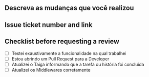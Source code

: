 ## Descreva as mudanças que você realizou

## Issue ticket number and link

## Checklist before requesting a review
- [ ] Testei exaustivamente a funcionalidade na qual trabalhei
- [ ] Estou abrindo um Pull Request para a Developer
- [ ] Atualizei o Taiga informando que a tarefa ou história foi concluída
- [ ] Atualizei os Middlewares corretamente
